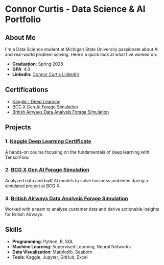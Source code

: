 # Connor Curtis - Data Science & AI Portfolio

## About Me

I'm a Data Science student at Michigan State University passionate about AI and real-world problem solving. Here’s a quick look at what I’ve worked on:

- **Graduation**: Spring 2028
- **GPA**: 4.0
- **LinkedIn**: [Connor Curtis LinkedIn](https://www.linkedin.com/in/connor-curtis-803028364/)

## Certifications

- [Kaggle - Deep Learning](https://github.com/connorcurtis6/ConnorCurtis-Portfolio/blob/main/Kaggle-%20Intro%20to%20Deep%20Learning%20Certificate.png?raw=true)
- [BCG X Gen AI Forage Simulation]([forage-bcg-x-genai/README.md](https://github.com/connorcurtis6/ConnorCurtis-Portfolio/blob/main/Forage%20-%20BCG%20X%20Certificate%20(job%20simulation).pdf))
- [British Airways Data Analysis Forage Simulation](forage-british-airways/README.md)

## Projects

### 1. [Kaggle Deep Learning Certificate](kaggle-deep-learning-cert/README.md)
A hands-on course focusing on the fundamentals of deep learning with TensorFlow.

### 2. [BCG X Gen AI Forage Simulation](forage-bcg-x-genai/README.md)
Analyzed data and built AI models to solve business problems during a simulated project at BCG X.

### 3. [British Airways Data Analysis Forage Simulation](forage-british-airways/README.md)
Worked with a team to analyze customer data and derive actionable insights for British Airways.

## Skills

- **Programming**: Python, R, SQL
- **Machine Learning**: Supervised Learning, Neural Networks
- **Data Visualization**: Matplotlib, Seaborn
- **Tools**: Kaggle, Jupyter, GitHub, Excel
